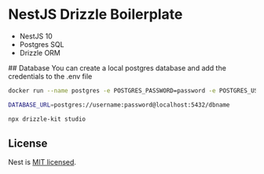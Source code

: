 # NestJS Drizzle Boilerplate

- NestJS 10
- Postgres SQL
- Drizzle ORM

## Database
You can create a local postgres database and add the credentials to the .env file

```bash
docker run --name postgres -e POSTGRES_PASSWORD=password -e POSTGRES_USER=username -e POSTGRES_DB=dbname -p 5432:5432 -d postgres
```

```bash
DATABASE_URL=postgres://username:password@localhost:5432/dbname
```

```bash
npx drizzle-kit studio
```

## License

Nest is [MIT licensed](LICENSE).
